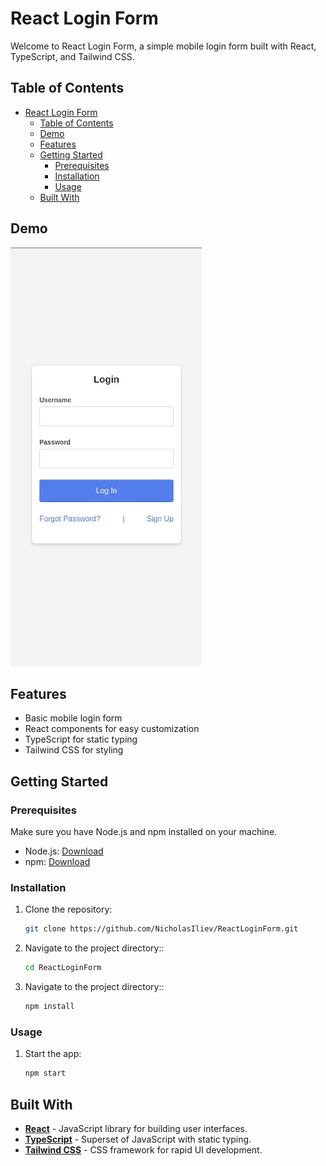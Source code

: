 # React Login Form

Welcome to React Login Form, a simple mobile login form built with React, TypeScript, and Tailwind CSS.



## Table of Contents

- [React Login Form](#react-login-form)
  - [Table of Contents](#table-of-contents)
  - [Demo](#demo)
  - [Features](#features)
  - [Getting Started](#getting-started)
    - [Prerequisites](#prerequisites)
    - [Installation](#installation)
    - [Usage](#usage)
  - [Built With](#built-with)

## Demo

![React Login Form Demo](./demo/Demo.gif)

## Features

- Basic mobile login form
- React components for easy customization
- TypeScript for static typing
- Tailwind CSS for styling

## Getting Started

### Prerequisites

Make sure you have Node.js and npm installed on your machine.

- Node.js: [Download](https://nodejs.org/)
- npm: [Download](https://www.npmjs.com/get-npm)

### Installation

1. Clone the repository:

   ```bash
   git clone https://github.com/NicholasIliev/ReactLoginForm.git
   ```
2. Navigate to the project directory::

   ```bash
   cd ReactLoginForm
   ```
2. Navigate to the project directory::

   ```bash
   npm install
   ```

### Usage

1. Start the app:

   ```bash
   npm start
   ```

## Built With

- **[React](#react)** - JavaScript library for building user interfaces.
- **[TypeScript](#typescript)** - Superset of JavaScript with static typing.
- **[Tailwind CSS](#tailwind-css)** - CSS framework for rapid UI development.
